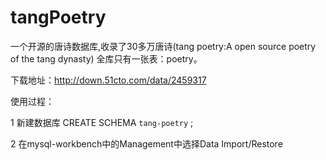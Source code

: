 # tangPoetry
一个开源的唐诗数据库,收录了30多万唐诗(tang poetry:A open source poetry of the tang dynasty)
全库只有一张表：poetry。

下载地址：http://down.51cto.com/data/2459317

使用过程：

1  新建数据库  CREATE SCHEMA `tang-poetry` ;

2  在mysql-workbench中的Management中选择Data Import/Restore


